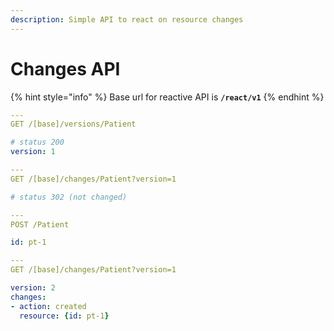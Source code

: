 ```yaml
---
description: Simple API to react on resource changes
---
```


# Changes API

{% hint style="info" %}
Base url for reactive API is **`/react/v1`**
{% endhint %}

```yaml
---
GET /[base]/versions/Patient

# status 200
version: 1

---
GET /[base]/changes/Patient?version=1

# status 302 (not changed)

---
POST /Patient

id: pt-1

---
GET /[base]/changes/Patient?version=1

version: 2
changes:
- action: created
  resource: {id: pt-1}

```



